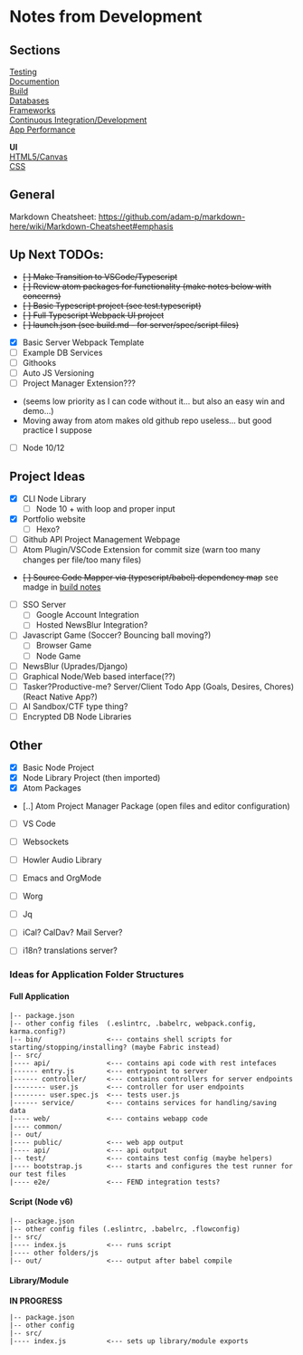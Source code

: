 # Notes from Development


## Sections
[Testing](/NOTES/test.md)  
[Documention](/NOTES/doc.md)  
[Build](/NOTES/build.md)  
[Databases](/NOTES/db.md)  
[Frameworks](/NOTES/framework.md)  
[Continuous Integration/Development](/NOTES/cicd.md)  
[App Performance](/NOTES/perf.md)  

**UI**  
[HTML5/Canvas](/NOTES/html.md)  
[CSS](/NOTES/css.md)  


## General


Markdown Cheatsheet:
https://github.com/adam-p/markdown-here/wiki/Markdown-Cheatsheet#emphasis


## Up Next TODOs:
 - ~~[ ] Make Transition to VSCode/Typescript~~
  - ~~[ ] Review atom packages for functionality (make notes below with concerns)~~
  - ~~[ ] Basic Typescript project (see test.typescript)~~
  - ~~[ ] Full Typescript Webpack UI project~~
  - ~~[ ] launch.json (see build.md - for server/spec/script files)~~
 - [x] Basic Server Webpack Template
 - [ ] Example DB Services
 - [ ] Githooks
 - [ ] Auto JS Versioning
 - [ ] Project Manager Extension???
  - (seems low priority as I can code without it... but also an easy win and demo...) 
  - Moving away from atom makes old github repo useless... but good practice I suppose
 - [ ] Node 10/12


## Project Ideas
 - [x] CLI Node Library  
   - [ ] Node 10 + with loop and proper input
 - [x] Portfolio website 
   - [ ] Hexo?  
 - [ ] Github API Project Management Webpage
 - [ ] Atom Plugin/VSCode Extension for commit size (warn too many changes per file/too many files)
 - ~~[ ] Source Code Mapper via (typescript/babel) dependency map~~ see madge in [build notes](/NOTES/build.md)  
 - [ ] SSO Server
   - [ ] Google Account Integration
   - [ ] Hosted NewsBlur Integration?
 - [ ] Javascript Game (Soccer? Bouncing ball moving?)   
   - [ ] Browser Game  
   - [ ] Node Game  
 - [ ] NewsBlur (Uprades/Django)
 - [ ] Graphical Node/Web based interface(??)  
 - [ ] Tasker?Productive-me? Server/Client Todo App (Goals, Desires, Chores)  (React Native App?)
 - [ ] AI Sandbox/CTF type thing?  
 - [ ] Encrypted DB Node Libraries  

## Other
 - [x] Basic Node Project  
 - [x] Node Library Project (then imported)  
 - [x] Atom Packages  
 - [..] Atom Project Manager Package (open files and editor configuration)  
 - [ ] VS Code
 - [ ] Websockets  
 - [ ] Howler Audio Library  
 - [ ] Emacs and OrgMode  
 - [ ] Worg  
 - [ ] Jq  
 - [ ] iCal? CalDav? Mail Server?
 - [ ] i18n? translations server?



### Ideas for Application Folder Structures

#### Full Application
```
|-- package.json  
|-- other config files  (.eslintrc, .babelrc, webpack.config, karma.config?)
|-- bin/                <--- contains shell scripts for starting/stopping/installing? (maybe Fabric instead)
|-- src/  
|---- api/              <--- contains api code with rest intefaces  
|------ entry.js        <--- entrypoint to server  
|------ controller/     <--- contains controllers for server endpoints
|-------- user.js       <--- controller for user endpoints
|-------- user.spec.js  <--- tests user.js
|------ service/        <--- contains services for handling/saving data
|---- web/              <--- contains webapp code  
|---- common/  
|-- out/
|---- public/           <--- web app output  
|---- api/              <--- api output
|-- test/               <--- contains test config (maybe helpers)
|---- bootstrap.js      <--- starts and configures the test runner for our test files
|---- e2e/              <--- FEND integration tests?
```

#### Script (Node v6)
```
|-- package.json
|-- other config files (.eslintrc, .babelrc, .flowconfig)
|-- src/
|---- index.js          <--- runs script
|---- other folders/js  
|-- out/                <--- output after babel compile
```

#### Library/Module
**IN PROGRESS**

```
|-- package.json
|-- other config
|-- src/
|---- index.js          <--- sets up library/module exports
```
